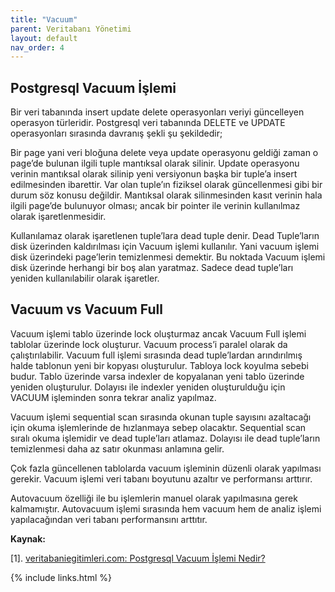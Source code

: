 ```yaml
---
title: "Vacuum"
parent: Veritabanı Yönetimi
layout: default
nav_order: 4
--- 
```


## Postgresql Vacuum İşlemi

Bir veri tabanında insert update delete operasyonları veriyi güncelleyen operasyon türleridir. Postgresql veri tabanında DELETE ve UPDATE operasyonları sırasında davranış şekli şu şekildedir;

Bir page yani veri bloğuna delete veya update operasyonu geldiği zaman o page’de bulunan ilgili tuple mantıksal olarak silinir. Update operasyonu verinin mantıksal olarak silinip yeni versiyonun başka bir tuple’a insert edilmesinden ibarettir. Var olan tuple’ın fiziksel olarak güncellenmesi gibi bir durum söz konusu değildir. Mantıksal olarak silinmesinden kasıt verinin hala ilgili page’de bulunuyor olması; ancak bir pointer ile verinin kullanılmaz olarak işaretlenmesidir.

Kullanılamaz olarak işaretlenen tuple’lara dead tuple denir. Dead Tuple’ların disk üzerinden kaldırılması için Vacuum işlemi kullanılır. Yani vacuum işlemi disk üzerindeki page’lerin temizlenmesi demektir. Bu noktada Vacuum işlemi disk üzerinde herhangi bir boş alan yaratmaz. Sadece dead tuple’ları yeniden kullanılabilir olarak işaretler.

## Vacuum vs Vacuum Full

Vacuum işlemi tablo üzerinde lock oluşturmaz ancak Vacuum Full işlemi tablolar üzerinde lock oluşturur. Vacuum process’i paralel olarak da çalıştırılabilir. Vacuum full işlemi sırasında dead tuple’lardan arındırılmış halde tablonun yeni bir kopyası oluşturulur. Tabloya lock koyulma sebebi budur. Tablo üzerinde varsa indexler de kopyalanan yeni tablo üzerinde yeniden oluşturulur. Dolayısı ile indexler yeniden oluşturulduğu için VACUUM işleminden sonra tekrar analiz yapılmaz.

Vacuum işlemi sequential scan sırasında okunan tuple sayısını azaltacağı için okuma işlemlerinde de hızlanmaya sebep olacaktır. Sequential scan sıralı okuma işlemidir ve dead tuple’ları atlamaz. Dolayısı ile dead tuple’ların temizlenmesi daha az satır okunması anlamına gelir.

Çok fazla güncellenen tablolarda vacuum işleminin düzenli olarak yapılması gerekir. Vacuum işlemi veri tabanı boyutunu azaltır ve performansı arttırır.

Autovacuum özelliği ile bu işlemlerin manuel olarak yapılmasına gerek kalmamıştır. Autovacuum işlemi sırasında hem vacuum hem de analiz işlemi yapılacağından veri tabanı performansını arttıtır.

**Kaynak:**

[1]. [veritabaniegitimleri.com: Postgresql Vacuum İşlemi Nedir?](http://www.veritabaniegitimleri.com/2020/04/24/postgresql-vacuum-islemi-nedir/)

{% include links.html %}